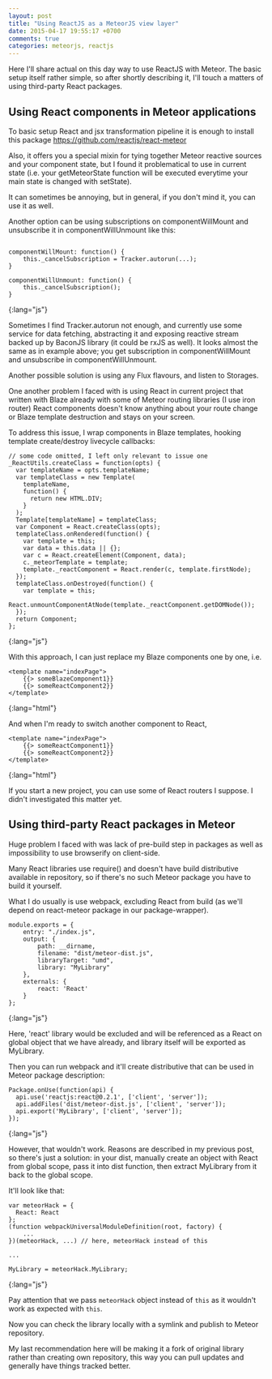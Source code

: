 ```yaml
---
layout: post
title: "Using ReactJS as a MeteorJS view layer"
date: 2015-04-17 19:55:17 +0700
comments: true
categories: meteorjs, reactjs
---
```


Here I'll share actual on this day way to use ReactJS with Meteor. The basic setup itself rather simple,
so after shortly describing it, I'll touch a matters of using third-party React packages.

<!--more-->

## Using React components in Meteor applications

To basic setup React and jsx transformation pipeline it is enough to install this package https://github.com/reactjs/react-meteor

Also, it offers you a special mixin for tying together Meteor reactive sources and your component state, but I found it problematical to use in current state
(i.e. your getMeteorState function will be executed everytime your main state is changed with setState).

It can sometimes be annoying, but in general, if you don't mind it, you can use it as well.

Another option can be using subscriptions on componentWillMount and unsubscribe it in componentWillUnmount like this:

~~~

componentWillMount: function() {
    this._cancelSubscription = Tracker.autorun(...);
}

componentWillUnmount: function() {
    this._cancelSubscription();
}

~~~
{:lang="js"}

Sometimes I find Tracker.autorun not enough, and currently use some service for data fetching, abstracting it and exposing reactive stream
backed up by BaconJS library (it could be rxJS as well). It looks almost the same as in example above; you get subscription in componentWillMount
and unsubscribe in componentWillUnmount.

Another possible solution is using any Flux flavours, and listen to Storages.

One another problem I faced with is using React in current project that written with Blaze already with some of Meteor routing libraries (I use iron router)
React components doesn't know anything about your route change or Blaze template destruction and stays on your screen.

To address this issue, I wrap components in Blaze templates, hooking template create/destroy livecycle callbacks:

~~~
// some code omitted, I left only relevant to issue one
_ReactUtils.createClass = function(opts) {
  var templateName = opts.templateName;
  var templateClass = new Template(
    templateName,
    function() {
      return new HTML.DIV;
    }
  );
  Template[templateName] = templateClass;
  var Component = React.createClass(opts);
  templateClass.onRendered(function() {
    var template = this;
    var data = this.data || {};
    var c = React.createElement(Component, data);
    c._meteorTemplate = template;
    template._reactComponent = React.render(c, template.firstNode);
  });
  templateClass.onDestroyed(function() {
    var template = this;
    React.unmountComponentAtNode(template._reactComponent.getDOMNode());
  });
  return Component;
};
~~~
{:lang="js"}

With this approach, I can just replace my Blaze components one by one, i.e.

~~~
<template name="indexPage">
    {{> someBlazeComponent1}}
    {{> someReactComponent2}}
</template>
~~~
{:lang="html"}

And when I'm ready to switch another component to React,

~~~
<template name="indexPage">
    {{> someReactComponent1}}
    {{> someReactComponent2}}
</template>
~~~
{:lang="html"}

If you start a new project, you can use some of React routers I suppose. I didn't investigated this matter yet.

## Using third-party React packages in Meteor

Huge problem I faced with was lack of pre-build step in packages as well as impossibility to use browserify on client-side.

Many React libraries use require() and doesn't have build distributive available in repository, so if there's no such Meteor package you have to build it yourself.

What I do usually is use webpack, excluding React from build (as we'll depend on react-meteor package in our package-wrapper).

~~~
module.exports = {
    entry: "./index.js",
    output: {
        path: __dirname,
        filename: "dist/meteor-dist.js",
        libraryTarget: "umd",
        library: "MyLibrary"
    },
    externals: {
        react: 'React'
    }
};
~~~
{:lang="js"}

Here, 'react' library would be excluded and will be referenced as a React on global object that we have already,
and library itself will be exported as MyLibrary.

Then you can run webpack and it'll create distributive that can be used in Meteor package description:

~~~
Package.onUse(function(api) {
  api.use('reactjs:react@0.2.1', ['client', 'server']);
  api.addFiles('dist/meteor-dist.js', ['client', 'server']);
  api.export('MyLibrary', ['client', 'server']);
});
~~~
{:lang="js"}

However, that wouldn't work. Reasons are described in my previous post, so there's just a solution: in your dist, manually
create an object with React from global scope, pass it into dist function, then extract MyLibrary from it back to the global scope.

It'll look like that:

~~~
var meteorHack = {
  React: React
};
(function webpackUniversalModuleDefinition(root, factory) {
	...
})(meteorHack, ...) // here, meteorHack instead of this

...

MyLibrary = meteorHack.MyLibrary;

~~~
{:lang="js"}

Pay attention that we pass `meteorHack` object instead of `this` as it wouldn't work as expected with `this`.

Now you can check the library locally with a symlink and publish to Meteor repository.

My last recommendation here will be making it a fork of original library rather than creating own repository, this way you can
pull updates and generally have things tracked better.